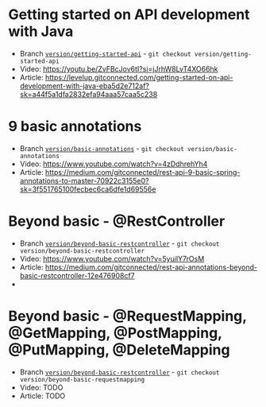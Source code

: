 # Getting started on API development with Java 
- Branch [`version/getting-started-api`](https://github.com/geraldnguyen/getting-started-api-with-java/tree/version/getting-started-api) - `git checkout version/getting-started-api`
- Video: https://youtu.be/ZvFBcJov6tI?si=jJrhW8LvT4XO66hk
- Article: https://levelup.gitconnected.com/getting-started-on-api-development-with-java-eba5d2e712af?sk=a44f5a1dfa2832efa94aaa57caa5c238

# 9 basic annotations 
- Branch [`version/basic-annotations`](https://github.com/geraldnguyen/getting-started-api-with-java/tree/version/basic-annotations) - `git checkout version/basic-annotations`
- Video: https://www.youtube.com/watch?v=4zDdhrehYh4
- Article: https://medium.com/gitconnected/rest-api-9-basic-spring-annotations-to-master-70922c3155e0?sk=3f551765100fecbec6ca6dfe1d69556e

# Beyond basic - @RestController
- Branch [`version/beyond-basic-restcontroller`](https://github.com/geraldnguyen/getting-started-api-with-java/tree/version/beyond-basic-restcontroller) - `git checkout version/beyond-basic-restcontroller`
- Video: https://www.youtube.com/watch?v=5yuiIY7rOsM
- Article: https://medium.com/gitconnected/rest-api-annotations-beyond-basic-restcontroller-12e476908cf7
- 
# Beyond basic - @RequestMapping, @GetMapping, @PostMapping, @PutMapping, @DeleteMapping
- Branch [`version/beyond-basic-restcontroller`](https://github.com/geraldnguyen/getting-started-api-with-java/tree/version/beyond-basic-requestmapping) - `git checkout version/beyond-basic-requestmapping`
- Video: TODO
- Article: TODO

